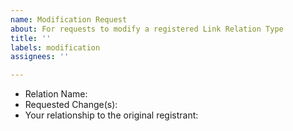 ```yaml
---
name: Modification Request
about: For requests to modify a registered Link Relation Type
title: ''
labels: modification
assignees: ''

---
```


* Relation Name: 
* Requested Change(s): 
* Your relationship to the original registrant:
